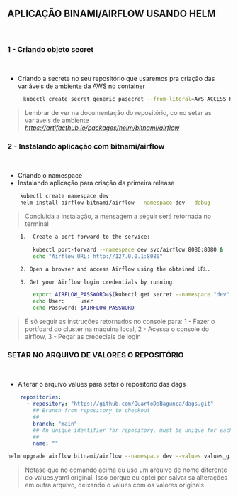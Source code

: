 ## APLICAÇÃO BINAMI/AIRFLOW USANDO HELM
<br>

### 1 - Criando objeto secret
<br>

- Criando a secrete no seu repositório que usaremos pra criação das variáveis de ambiente da AWS no container

```bash
     kubectl create secret generic pasecret --from-literal=AWS_ACCESS_KEY_ID=$AWS_ACCESS_KEY_ID --from-literal=AWS_SECRET_ACCESS_KEY=$AWS_SECRET_ACCESS_KEY
 ```

 >  Lembrar de ver na documentação do repositório, como setar as variáveis de ambiente *https://artifacthub.io/packages/helm/bitnami/airflow*

### 2 - Instalando aplicação com bitnami/airflow
<br>

- Criando o namespace
- Instalando aplicação para criação da primeira release

```bash
    kubectl create namespace dev
    helm install airflow bitnami/airflow --namespace dev --debug
```

>   Concluida a instalação, a mensagem a seguir será retornada no terminal

```bash
    1.  Create a port-forward to the service:

        kubectl port-forward --namespace dev svc/airflow 8080:8080 &
        echo "Airflow URL: http://127.0.0.1:8080"

    2. Open a browser and access Airflow using the obtained URL.

    3. Get your Airflow login credentials by running:

        export AIRFLOW_PASSWORD=$(kubectl get secret --namespace "dev" airflow -o jsonpath="{.data.airflow-password}" | base64 --decode)
        echo User:     user
        echo Password: $AIRFLOW_PASSWORD
```

> É só seguir as instruções retornados no console para: 1 - Fazer o portfoard do cluster na maquina local, 2 - Acessa o console do airflow, 3 - Pegar as credeciais de login

### SETAR NO ARQUIVO DE VALORES O REPOSITÓRIO
<br>

- Alterar o arquivo values para setar o repositorio das dags

```yaml
    repositories:
      - repository: "https://github.com/QuartoDaBagunca/dags.git"
        ## Branch from repository to checkout
        ##
        branch: "main"
        ## An unique identifier for repository, must be unique for each repository
        ##
        name: ""
 ```

 ```bash
 helm upgrade airflow bitnami/airflow --namespace dev --values values_git.yaml
 ```

 >  Notase que no comando acima eu uso um arquivo de nome diferente do values.yaml original. Isso porque eu optei por salvar sa alterações em outra arquivo, deixando o values com os valores originais